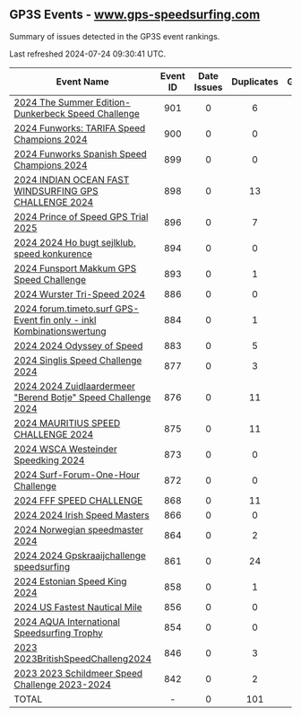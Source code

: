 ## GP3S Events - www.gps-speedsurfing.com

Summary of issues detected in the GP3S event rankings.

Last refreshed 2024-07-24 09:30:41 UTC.

| Event Name | Event ID | Date Issues | Duplicates | Ghosts | Missing | Incorrect | Actions |
| ---------- | :------: | :---------: | :--------: | :----: | :-----: | :-------: | :-----: |
| [2024 The Summer Edition- Dunkerbeck Speed Challenge](901.md) | 901 | 0 | 6 | 0 | 0 | 0 | 4 |
| [2024 Funworks: TARIFA Speed Champions 2024](900.md) | 900 | 0 | 0 | 0 | 0 | 0 | 0 |
| [2024 Funworks Spanish Speed Champions 2024](899.md) | 899 | 0 | 0 | 0 | 0 | 0 | 0 |
| [2024 INDIAN OCEAN FAST WINDSURFING GPS CHALLENGE 2024](898.md) | 898 | 0 | 13 | 0 | 0 | 0 | 3 |
| [2024 Prince of Speed GPS Trial 2025](896.md) | 896 | 0 | 7 | 0 | 0 | 0 | 6 |
| [2024 2024 Ho bugt sejlklub, speed konkurence](894.md) | 894 | 0 | 0 | 0 | 0 | 0 | 0 |
| [2024 Funsport Makkum GPS Speed Challenge](893.md) | 893 | 0 | 1 | 0 | 0 | 0 | 1 |
| [2024 Wurster Tri-Speed 2024](886.md) | 886 | 0 | 0 | 0 | 0 | 0 | 0 |
| [2024 forum.timeto.surf GPS-Event fin only - inkl Kombinationswertung](884.md) | 884 | 0 | 1 | 0 | 7 | 0 | 3 |
| [2024 2024 Odyssey of Speed](883.md) | 883 | 0 | 5 | 0 | 0 | 0 | 3 |
| [2024 Singlis Speed Challenge 2024](877.md) | 877 | 0 | 3 | 0 | 0 | 0 | 3 |
| [2024 2024 Zuidlaardermeer "Berend Botje" Speed Challenge 2024](876.md) | 876 | 0 | 11 | 0 | 0 | 0 | 1 |
| [2024 MAURITIUS SPEED CHALLENGE 2024](875.md) | 875 | 0 | 11 | 0 | 0 | 0 | 1 |
| [2024 WSCA Westeinder Speedking 2024](873.md) | 873 | 0 | 0 | 0 | 0 | 0 | 0 |
| [2024 Surf-Forum-One-Hour Challenge](872.md) | 872 | 0 | 0 | 0 | 4 | 0 | 1 |
| [2024 FFF SPEED CHALLENGE](868.md) | 868 | 0 | 11 | 0 | 0 | 0 | 1 |
| [2024 2024 Irish Speed Masters](866.md) | 866 | 0 | 0 | 0 | 0 | 0 | 0 |
| [2024 Norwegian speedmaster 2024](864.md) | 864 | 0 | 2 | 0 | 0 | 0 | 2 |
| [2024 2024 Gpskraaijchallenge   speedsurfing](861.md) | 861 | 0 | 24 | 0 | 0 | 0 | 4 |
| [2024 Estonian Speed King 2024](858.md) | 858 | 0 | 1 | 0 | 0 | 0 | 1 |
| [2024 US Fastest Nautical Mile](856.md) | 856 | 0 | 0 | 0 | 0 | 0 | 0 |
| [2024 AQUA International Speedsurfing Trophy](854.md) | 854 | 0 | 0 | 0 | 0 | 0 | 0 |
| [2023 2023BritishSpeedChalleng2024 ](846.md) | 846 | 0 | 3 | 0 | 2 | 0 | 3 |
| [2023 2023 Schildmeer Speed Challenge 2023-2024](842.md) | 842 | 0 | 2 | 0 | 0 | 0 | 1 |
| TOTAL | - | 0 | 101 | 0 | 13 | 0 | 38 |
